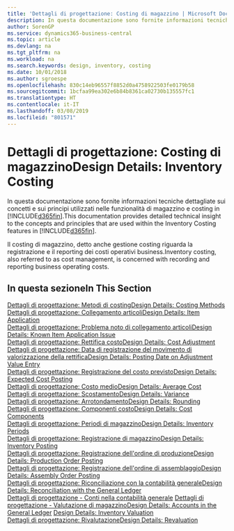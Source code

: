 ```yaml
---
title: 'Dettagli di progettazione: Costing di magazzino | Microsoft Docs'
description: In questa documentazione sono fornite informazioni tecniche dettagliate sui concetti e sui principi utilizzati nelle funzionalità di magazzino e costing in Business Central.
author: SorenGP
ms.service: dynamics365-business-central
ms.topic: article
ms.devlang: na
ms.tgt_pltfrm: na
ms.workload: na
ms.search.keywords: design, inventory, costing
ms.date: 10/01/2018
ms.author: sgroespe
ms.openlocfilehash: 830c14eb96557f8852d0a4758922503fe0179b58
ms.sourcegitcommit: 1bcfaa99ea302e6b84b8361ca02730b135557fc1
ms.translationtype: HT
ms.contentlocale: it-IT
ms.lasthandoff: 03/08/2019
ms.locfileid: "801571"
---
```

# <a name="design-details-inventory-costing"></a><span data-ttu-id="e5b13-103">Dettagli di progettazione: Costing di magazzino</span><span class="sxs-lookup"><span data-stu-id="e5b13-103">Design Details: Inventory Costing</span></span>
<span data-ttu-id="e5b13-104">In questa documentazione sono fornite informazioni tecniche dettagliate sui concetti e sui principi utilizzati nelle funzionalità di magazzino e costing in [!INCLUDE[d365fin](includes/d365fin_md.md)].</span><span class="sxs-lookup"><span data-stu-id="e5b13-104">This documentation provides detailed technical insight to the concepts and principles that are used within the Inventory Costing features in [!INCLUDE[d365fin](includes/d365fin_md.md)].</span></span>  

<span data-ttu-id="e5b13-105">Il costing di magazzino, detto anche gestione costing riguarda la registrazione e il reporting dei costi operativi business.</span><span class="sxs-lookup"><span data-stu-id="e5b13-105">Inventory costing, also referred to as cost management, is concerned with recording and reporting business operating costs.</span></span>  

## <a name="in-this-section"></a><span data-ttu-id="e5b13-106">In questa sezione</span><span class="sxs-lookup"><span data-stu-id="e5b13-106">In This Section</span></span>  
[<span data-ttu-id="e5b13-107">Dettagli di progettazione: Metodi di costing</span><span class="sxs-lookup"><span data-stu-id="e5b13-107">Design Details: Costing Methods</span></span>](design-details-costing-methods.md)  
[<span data-ttu-id="e5b13-108">Dettagli di progettazione: Collegamento articoli</span><span class="sxs-lookup"><span data-stu-id="e5b13-108">Design Details: Item Application</span></span>](design-details-item-application.md)  
[<span data-ttu-id="e5b13-109">Dettagli di progettazione: Problema noto di collegamento articoli</span><span class="sxs-lookup"><span data-stu-id="e5b13-109">Design Details: Known Item Application Issue</span></span>](design-details-inventory-zero-level-open-item-ledger-entries.md)  
[<span data-ttu-id="e5b13-110">Dettagli di progettazione: Rettifica costo</span><span class="sxs-lookup"><span data-stu-id="e5b13-110">Design Details: Cost Adjustment</span></span>](design-details-cost-adjustment.md)  
[<span data-ttu-id="e5b13-111">Dettagli di progettazione: Data di registrazione del movimento di valorizzazione della rettifica</span><span class="sxs-lookup"><span data-stu-id="e5b13-111">Design Details: Posting Date on Adjustment Value Entry</span></span>](design-details-inventory-adjustment-value-entry-posting-date.md)  
[<span data-ttu-id="e5b13-112">Dettagli di progettazione: Registrazione del costo previsto</span><span class="sxs-lookup"><span data-stu-id="e5b13-112">Design Details: Expected Cost Posting</span></span>](design-details-expected-cost-posting.md)  
[<span data-ttu-id="e5b13-113">Dettagli di progettazione: Costo medio</span><span class="sxs-lookup"><span data-stu-id="e5b13-113">Design Details: Average Cost</span></span>](design-details-average-cost.md)  
[<span data-ttu-id="e5b13-114">Dettagli di progettazione: Scostamento</span><span class="sxs-lookup"><span data-stu-id="e5b13-114">Design Details: Variance</span></span>](design-details-variance.md)  
[<span data-ttu-id="e5b13-115">Dettagli di progettazione: Arrotondamento</span><span class="sxs-lookup"><span data-stu-id="e5b13-115">Design Details: Rounding</span></span>](design-details-rounding.md)  
[<span data-ttu-id="e5b13-116">Dettagli di progettazione: Componenti costo</span><span class="sxs-lookup"><span data-stu-id="e5b13-116">Design Details: Cost Components</span></span>](design-details-cost-components.md)  
[<span data-ttu-id="e5b13-117">Dettagli di progettazione: Periodi di magazzino</span><span class="sxs-lookup"><span data-stu-id="e5b13-117">Design Details: Inventory Periods</span></span>](design-details-inventory-periods.md)  
[<span data-ttu-id="e5b13-118">Dettagli di progettazione: Registrazione di magazzino</span><span class="sxs-lookup"><span data-stu-id="e5b13-118">Design Details: Inventory Posting</span></span>](design-details-inventory-posting.md)  
[<span data-ttu-id="e5b13-119">Dettagli di progettazione: Registrazione dell'ordine di produzione</span><span class="sxs-lookup"><span data-stu-id="e5b13-119">Design Details: Production Order Posting</span></span>](design-details-production-order-posting.md)  
[<span data-ttu-id="e5b13-120">Dettagli di progettazione: Registrazione dell'ordine di assemblaggio</span><span class="sxs-lookup"><span data-stu-id="e5b13-120">Design Details: Assembly Order Posting</span></span>](design-details-assembly-order-posting.md)  
[<span data-ttu-id="e5b13-121">Dettagli di progettazione: Riconciliazione con la contabilità generale</span><span class="sxs-lookup"><span data-stu-id="e5b13-121">Design Details: Reconciliation with the General Ledger</span></span>](design-details-reconciliation-with-the-general-ledger.md)  
<span data-ttu-id="e5b13-122">[Dettagli di progettazione - Conti nella contabilità generale](design-details-accounts-in-the-general-ledger.md)
[Dettagli di progettazione - Valutazione di magazzino](design-details-inventory-valuation.md)</span><span class="sxs-lookup"><span data-stu-id="e5b13-122">[Design Details: Accounts in the General Ledger](design-details-accounts-in-the-general-ledger.md)
[Design Details: Inventory Valuation](design-details-inventory-valuation.md)</span></span>  
[<span data-ttu-id="e5b13-123">Dettagli di progettazione: Rivalutazione</span><span class="sxs-lookup"><span data-stu-id="e5b13-123">Design Details: Revaluation</span></span>](design-details-revaluation.md)
